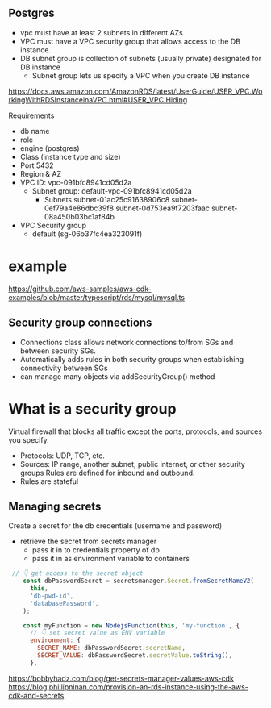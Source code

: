 ## Postgres

- vpc must have at least 2 subnets in different AZs
- VPC must have a VPC security group that allows access to the DB instance.
- DB subnet group is collection of subnets (usually private) designated for DB instance
  - Subnet group lets us specify a VPC when you create DB instance 


https://docs.aws.amazon.com/AmazonRDS/latest/UserGuide/USER_VPC.WorkingWithRDSInstanceinaVPC.html#USER_VPC.Hiding


Requirements
- db name
- role
- engine (postgres)
- Class (instance type and size)
- Port 5432
- Region & AZ
- VPC ID: vpc-091bfc8941cd05d2a
  - Subnet group: default-vpc-091bfc8941cd05d2a
    - Subnets
      subnet-01ac25c91638906c8
      subnet-0ef79a4e86dbc39f8
      subnet-0d753ea9f7203faac
      subnet-08a450b03bc1af84b
- VPC Security group
  - default (sg-06b37fc4ea323091f)


# example 
https://github.com/aws-samples/aws-cdk-examples/blob/master/typescript/rds/mysql/mysql.ts

## Security group connections
- Connections class allows network connections to/from SGs and between security SGs.
- Automatically adds rules in both security groups when establishing connectivity between SGs
- can manage many objects via addSecurityGroup() method


# What is a security group
Virtual firewall that blocks all traffic except the ports, protocols, and sources you specify.
- Protocols: UDP, TCP, etc.
- Sources: IP range, another subnet, public internet, or other security groups
Rules are defined for inbound and outbound.
- Rules are stateful

## Managing secrets

Create a secret for the db credentials (username and password) 
- retrieve the secret from secrets manager
  - pass it in to credentials property of db
  - pass it in as environment variable to containers

```js
 // 👇 get access to the secret object
    const dbPasswordSecret = secretsmanager.Secret.fromSecretNameV2(
      this,
      'db-pwd-id',
      'databasePassword',
    );

    const myFunction = new NodejsFunction(this, 'my-function', {
      // 👇 set secret value as ENV variable
      environment: {
        SECRET_NAME: dbPasswordSecret.secretName,
        SECRET_VALUE: dbPasswordSecret.secretValue.toString(),
      },
```

https://bobbyhadz.com/blog/get-secrets-manager-values-aws-cdk
https://blog.phillipninan.com/provision-an-rds-instance-using-the-aws-cdk-and-secrets